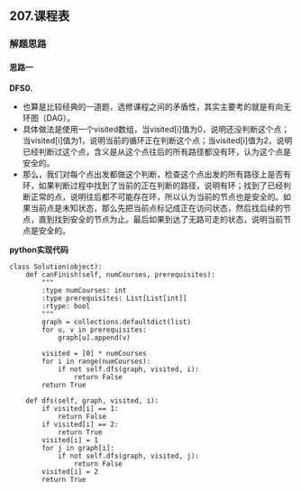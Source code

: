 ## 207.课程表
### 解题思路
#### 思路一
**DFS0.**
- 也算是比较经典的一道题，选修课程之间的矛盾性，其实主要考的就是有向无环图（DAG）。
- 具体做法是使用一个visited数组，当visited[i]值为0，说明还没判断这个点；当visited[i]值为1，说明当前的循环正在判断这个点；当visited[i]值为2，说明已经判断过这个点，含义是从这个点往后的所有路径都没有环，认为这个点是安全的。
- 那么，我们对每个点出发都做这个判断，检查这个点出发的所有路径上是否有环，如果判断过程中找到了当前的正在判断的路径，说明有环；找到了已经判断正常的点，说明往后都不可能存在环，所以认为当前的节点也是安全的。如果当前点是未知状态，那么先把当前点标记成正在访问状态，然后找后续的节点，直到找到安全的节点为止。最后如果到达了无路可走的状态，说明当前节点是安全的。


**python实现代码**
```
class Solution(object):
    def canFinish(self, numCourses, prerequisites):
        """
        :type numCourses: int
        :type prerequisites: List[List[int]]
        :rtype: bool
        """
        graph = collections.defaultdict(list)
        for u, v in prerequisites:
            graph[u].append(v)
            
        visited = [0] * numCourses
        for i in range(numCourses):
            if not self.dfs(graph, visited, i):
                return False
        return True
            
    def dfs(self, graph, visited, i):
        if visited[i] == 1:
            return False
        if visited[i] == 2:
            return True
        visited[i] = 1
        for j in graph[i]:
            if not self.dfs(graph, visited, j):
                return False
        visited[i] = 2
        return True

```

